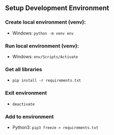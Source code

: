 ## Setup Development Environment

### Create local environment (venv):

* Windows: `python -m venv env`

### Run local environment (venv):

* Windows: `env/Scripts/Activate`

### Get all libraries

* `pip install -r requirements.txt`

### Exit environment

* `deactivate`

### Add to environment

* Python3: `pip3 freeze > requirements.txt`